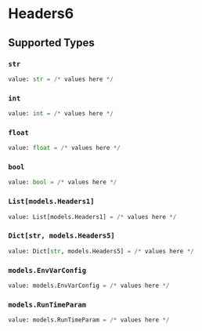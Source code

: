# Headers6


## Supported Types

### `str`

```python
value: str = /* values here */
```

### `int`

```python
value: int = /* values here */
```

### `float`

```python
value: float = /* values here */
```

### `bool`

```python
value: bool = /* values here */
```

### `List[models.Headers1]`

```python
value: List[models.Headers1] = /* values here */
```

### `Dict[str, models.Headers5]`

```python
value: Dict[str, models.Headers5] = /* values here */
```

### `models.EnvVarConfig`

```python
value: models.EnvVarConfig = /* values here */
```

### `models.RunTimeParam`

```python
value: models.RunTimeParam = /* values here */
```

